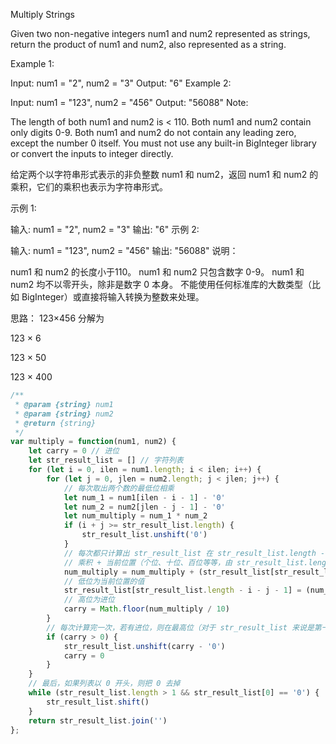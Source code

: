 Multiply Strings

Given two non-negative integers num1 and num2 represented as strings, return the product of num1 and num2, also represented as a string.

Example 1:

Input: num1 = "2", num2 = "3"
Output: "6"
Example 2:

Input: num1 = "123", num2 = "456"
Output: "56088"
Note:

The length of both num1 and num2 is < 110.
Both num1 and num2 contain only digits 0-9.
Both num1 and num2 do not contain any leading zero, except the number 0 itself.
You must not use any built-in BigInteger library or convert the inputs to integer directly.


给定两个以字符串形式表示的非负整数 num1 和 num2，返回 num1 和 num2 的乘积，它们的乘积也表示为字符串形式。

示例 1:

输入: num1 = "2", num2 = "3"
输出: "6"
示例 2:

输入: num1 = "123", num2 = "456"
输出: "56088"
说明：

num1 和 num2 的长度小于110。
num1 和 num2 只包含数字 0-9。
num1 和 num2 均不以零开头，除非是数字 0 本身。
不能使用任何标准库的大数类型（比如 BigInteger）或直接将输入转换为整数来处理。


思路：
123×456 分解为

  123
×   6

  123
×  50

  123
× 400

```JAVASCRIPT
/**
 * @param {string} num1
 * @param {string} num2
 * @return {string}
 */
var multiply = function(num1, num2) {
    let carry = 0 // 进位
    let str_result_list = [] // 字符列表
    for (let i = 0, ilen = num1.length; i < ilen; i++) {
        for (let j = 0, jlen = num2.length; j < jlen; j++) {
            // 每次取出两个数的最低位相乘
            let num_1 = num1[ilen - i - 1] - '0'
            let num_2 = num2[jlen - j - 1] - '0'
            let num_multiply = num_1 * num_2
            if (i + j >= str_result_list.length) {
                str_result_list.unshift('0')
            }
            // 每次都只计算出 str_result_list 在 str_result_list.length - i - j - 1 位置的值
            // 乘积 + 当前位置（个位、十位、百位等等，由 str_result_list.length - i - j - 1 决定）+ 进位值
            num_multiply = num_multiply + (str_result_list[str_result_list.length - i - j - 1] - '0') + carry
            // 低位为当前位置的值
            str_result_list[str_result_list.length - i - j - 1] = (num_multiply % 10 - '0')
            // 高位为进位
            carry = Math.floor(num_multiply / 10)
        }
        // 每次计算完一次，若有进位，则在最高位（对于 str_result_list 来说是第一个位置，下标为 0 ）补上
        if (carry > 0) {
            str_result_list.unshift(carry - '0')
            carry = 0
        }
    }
    // 最后，如果列表以 0 开头，则把 0 去掉
    while (str_result_list.length > 1 && str_result_list[0] == '0') {
        str_result_list.shift()
    }
    return str_result_list.join('')
};
```